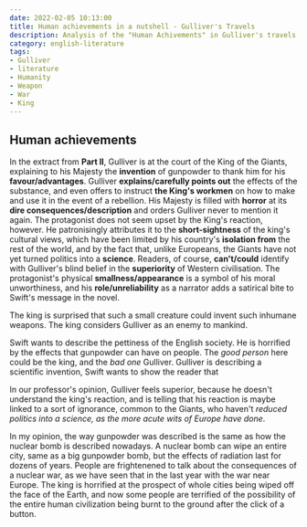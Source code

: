```yaml
---
date: 2022-02-05 10:13:00
title: Human achievements in a nutshell - Gulliver's Travels
description: Analysis of the "Human Achivements" in Gulliver's travels.
category: english-literature
tags:
- Gulliver
- literature
- Humanity
- Weapon
- War
- King
---
```


## Human achievements

In the extract from **Part II**, Gulliver is at the court of the King of the Giants, explaining to his Majesty the **invention** of gunpowder to thank him for his **favour/advantages**. Gulliver **explains/carefully points out** the effects of the substance, and even offers to instruct **the King's workmen** on how to make and use it in the event of a rebellion. His Majesty is filled with **horror** at its **dire consequences/description** and orders Gulliver never to mention it again. The protagonist does not seem upset by the King's reaction, however. He patronisingly attributes it to the **short-sightness** of the king's cultural views, which have been limited by his country's **isolation from** the rest of the world, and by the fact that, unlike Europeans, the Giants have not  yet turned politics into a **science**. Readers, of course, **can't/could** identify with Gulliver's blind belief in the **superiority** of Western civilisation. The protagonist's physical **smallness/appearance** is a symbol of his moral unworthiness, and his **role/unreliability** as a narrator adds a satirical bite to Swift's message in the novel.

The king is surprised that such a small creature could invent such inhumane weapons. The king considers Gulliver as an enemy to mankind.

Swift wants to describe the pettiness of the English society. He is horrified by the effects that gunpowder can have on people. The _good person_ here could be the king, and the _bad one_ Gulliver. Gulliver is describing a scientific invention, Swift wants to show the reader that 

In our professor's opinion, Gulliver feels superior, because he doesn't understand the king's reaction, and is telling that his reaction is maybe linked to a sort of ignorance, common to the Giants, who haven't _reduced politics into a science, as the more acute wits of Europe have done_.

In my opinion, the way gunpowder was described is the same as how the nuclear bomb is described nowadays. A nuclear bomb can wipe an entire city, same as a big gunpowder bomb, but the effects of radiation last for dozens of years. People are frightenened to talk about the consequences of a nuclear war, as we have seen that in the last year with the war near Europe. The king is horrified at the prospect of whole cities being wiped off the face of the Earth, and now some people are terrified of the possibility of the entire human civilization being burnt to the ground after the click of a button. 